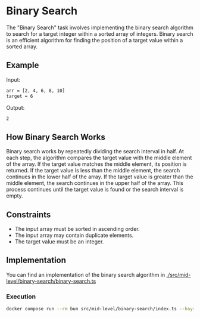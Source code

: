 # Binary Search

The "Binary Search" task involves implementing the binary search algorithm to search for a target integer within a sorted array of integers.
Binary search is an efficient algorithm for finding the position of a target value within a sorted array.

## Example

Input:

```bash
arr = [2, 4, 6, 8, 10]
target = 6
```

Output:

```bash
2
```

## How Binary Search Works

Binary search works by repeatedly dividing the search interval in half. At each step, the algorithm compares the target value with the middle element of the array.
If the target value matches the middle element, its position is returned. If the target value is less than the middle element, the search continues in the lower half of the array.
If the target value is greater than the middle element, the search continues in the upper half of the array.
This process continues until the target value is found or the search interval is empty.

## Constraints

- The input array must be sorted in ascending order.
- The input array may contain duplicate elements.
- The target value must be an integer.

## Implementation

You can find an implementation of the binary search algorithm in [./src/mid-level/binary-search/binary-search.ts](./src/mid-level/binary-search/binary-search.ts)

### Execution

```bash
docker compose run --rm bun src/mid-level/binary-search/index.ts --haystack 2,4,6,8,10 --target 6
```
